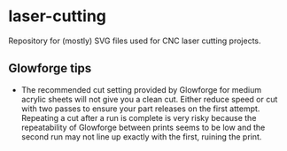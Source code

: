 # laser-cutting

Repository for (mostly) SVG files used for CNC laser cutting projects.


## Glowforge tips

- The recommended cut setting provided by Glowforge for medium acrylic sheets will not give you a clean cut.
Either reduce speed or cut with two passes to ensure your part releases on the first attempt. Repeating a cut
after a run is complete is very risky because the repeatability of Glowforge between prints seems to be low
and the second run may not line up exactly with the first, ruining the print.

